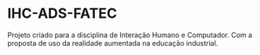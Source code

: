 # IHC-ADS-FATEC
Projeto criado para a disciplina de Interação Humano e Computador. Com a proposta de uso da realidade aumentada na educação industrial.
